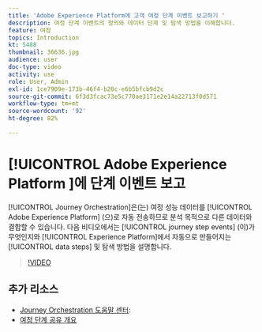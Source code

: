 ```yaml
---
title: 'Adobe Experience Platform에 고객 여정 단계 이벤트 보고하기 '
description: 여정 단계 이벤트의 정의와 데이터 단계 및 탐색 방법을 이해합니다.
feature: 여정
topics: Introduction
kt: 5488
thumbnail: 36636.jpg
audience: user
doc-type: video
activity: use
role: User, Admin
exl-id: 1ce7909e-173b-46f4-b20c-e6b5bfcb9d2c
source-git-commit: 6f3d3fcac73e5c770ae3171e2e14a22713f0d571
workflow-type: tm+mt
source-wordcount: '92'
ht-degree: 82%

---
```


# [!UICONTROL Adobe Experience Platform ]에 단계 이벤트 보고

[!UICONTROL Journey Orchestration]은(는) 여정 성능 데이터를 [!UICONTROL Adobe Experience Platform] (으)로 자동 전송하므로 분석 목적으로 다른 데이터와 결합할 수 있습니다.
다음 비디오에서는 [!UICONTROL journey step events] (이)가 무엇인지와 [!UICONTROL Experience Platform]에서 자동으로 만들어지는 [!UICONTROL data steps] 및 탐색 방법을 설명합니다.

>[!VIDEO](https://video.tv.adobe.com/v/36636?quality=12)

## 추가 리소스

* [Journey Orchestration 도움말 센터](https://docs.adobe.com/content/help/ko-KR/journeys/using/journey-orchestration-home.html):
* [여정 단계 공유 개요](https://docs.adobe.com/content/help/ko-KR/journeys/using/building-journeys/sharing-journey-steps/sharing-overview.html)
